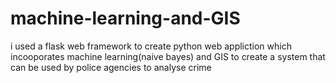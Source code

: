 # machine-learning-and-GIS
i  used a flask web framework to create python web appliction which incooporates machine learning(naive bayes) and GIS to create a system that can be used by police agencies to analyse crime
